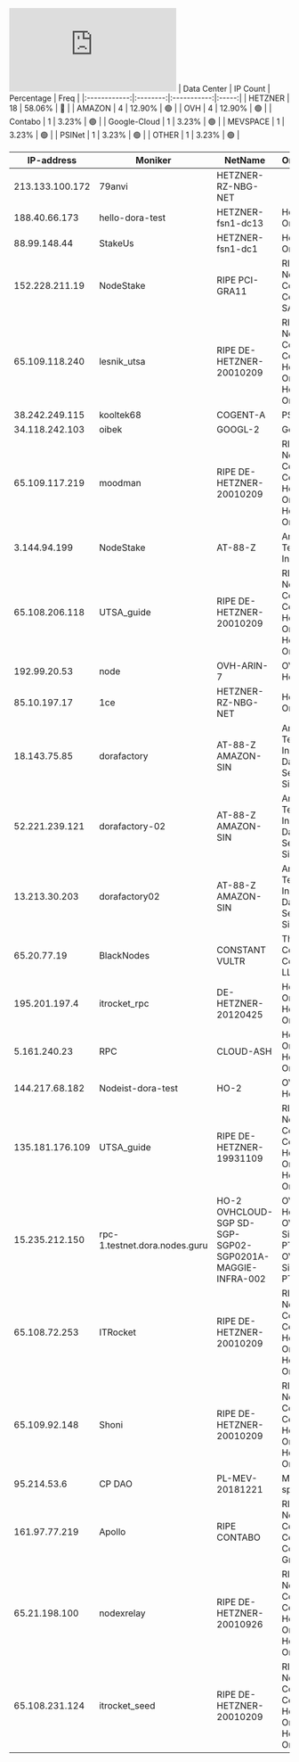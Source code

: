 ![Diagramm](https://github.com/obajay/StateSync-snapshots/blob/main/Projects/Dora/1/README.md)
| Data Center | IP Count | Percentage | Freq |
|:------------:|:--------:|:-----------:|:-----:|
| HETZNER | 18 | 58.06% | 🔴 |
| AMAZON | 4 | 12.90% | 🟢 |
| OVH | 4 | 12.90% | 🟢 |
| Contabo | 1 | 3.23% | 🟢 |
| Google-Cloud | 1 | 3.23% | 🟢 |
| MEVSPACE | 1 | 3.23% | 🟢 |
| PSINet | 1 | 3.23% | 🟢 |
| OTHER | 1 | 3.23% | 🟢 |

<!-- START_TABLE -->
| IP-address | Moniker | NetName | Organization |
|-------------|-------------|-------------|-------------|
| 213.133.100.172 | 79anvi | HETZNER-RZ-NBG-NET |  |
| 188.40.66.173 | hello-dora-test | HETZNER-fsn1-dc13 | Hetzner Online GmbH |
| 88.99.148.44 | StakeUs | HETZNER-fsn1-dc1 | Hetzner Online GmbH |
| 152.228.211.19 | NodeStake | RIPE PCI-GRA11 | RIPE Network Coordination Centre OVH SAS |
| 65.109.118.240 | lesnik_utsa | RIPE DE-HETZNER-20010209 | RIPE Network Coordination Centre Hetzner Online GmbH Hetzner Online GmbH |
| 38.242.249.115 | kooltek68 | COGENT-A | PSINet, Inc. |
| 34.118.242.103 | oibek | GOOGL-2 | Google LLC |
| 65.109.117.219 | moodman | RIPE DE-HETZNER-20010209 | RIPE Network Coordination Centre Hetzner Online GmbH Hetzner Online GmbH |
| 3.144.94.199 | NodeStake | AT-88-Z | Amazon Technologies Inc. |
| 65.108.206.118 | UTSA_guide | RIPE DE-HETZNER-20010209 | RIPE Network Coordination Centre Hetzner Online GmbH Hetzner Online GmbH |
| 192.99.20.53 | node | OVH-ARIN-7 | OVH Hosting, Inc. |
| 85.10.197.17 | 1ce | HETZNER-RZ-NBG-NET | Hetzner Online GmbH |
| 18.143.75.85 | dorafactory | AT-88-Z AMAZON-SIN | Amazon Technologies Inc. Amazon Data Services Singapore |
| 52.221.239.121 | dorafactory-02 | AT-88-Z AMAZON-SIN | Amazon Technologies Inc. Amazon Data Services Singapore |
| 13.213.30.203 | dorafactory02 | AT-88-Z AMAZON-SIN | Amazon Technologies Inc. Amazon Data Services Singapore |
| 65.20.77.19 | BlackNodes | CONSTANT VULTR | The Constant Company, LLC |
| 195.201.197.4 | itrocket_rpc | DE-HETZNER-20120425 | Hetzner Online GmbH Hetzner Online GmbH |
| 5.161.240.23 | RPC | CLOUD-ASH | Hetzner Online GmbH Hetzner Online GmbH |
| 144.217.68.182 | Nodeist-dora-test | HO-2 | OVH Hosting, Inc. |
| 135.181.176.109 | UTSA_guide | RIPE DE-HETZNER-19931109 | RIPE Network Coordination Centre Hetzner Online GmbH Hetzner Online GmbH |
| 15.235.212.150 | rpc-1.testnet.dora.nodes.guru | HO-2 OVHCLOUD-SGP SD-SGP-SGP02-SGP0201A-MAGGIE-INFRA-002 | OVH Hosting, Inc. OVH Singapore PTE. LTD OVH Singapore PTE. LTD |
| 65.108.72.253 | ITRocket | RIPE DE-HETZNER-20010209 | RIPE Network Coordination Centre Hetzner Online GmbH Hetzner Online GmbH |
| 65.109.92.148 | Shoni | RIPE DE-HETZNER-20010209 | RIPE Network Coordination Centre Hetzner Online GmbH Hetzner Online GmbH |
| 95.214.53.6 | CP DAO | PL-MEV-20181221 | MEVSPACE sp. z o.o. |
| 161.97.77.219 | Apollo | RIPE CONTABO | RIPE Network Coordination Centre Contabo GmbH |
| 65.21.198.100 | nodexrelay | RIPE DE-HETZNER-20010926 | RIPE Network Coordination Centre Hetzner Online GmbH Hetzner Online GmbH |
| 65.108.231.124 | itrocket_seed | RIPE DE-HETZNER-20010209 | RIPE Network Coordination Centre Hetzner Online GmbH Hetzner Online GmbH |

<!-- END_TABLE -->